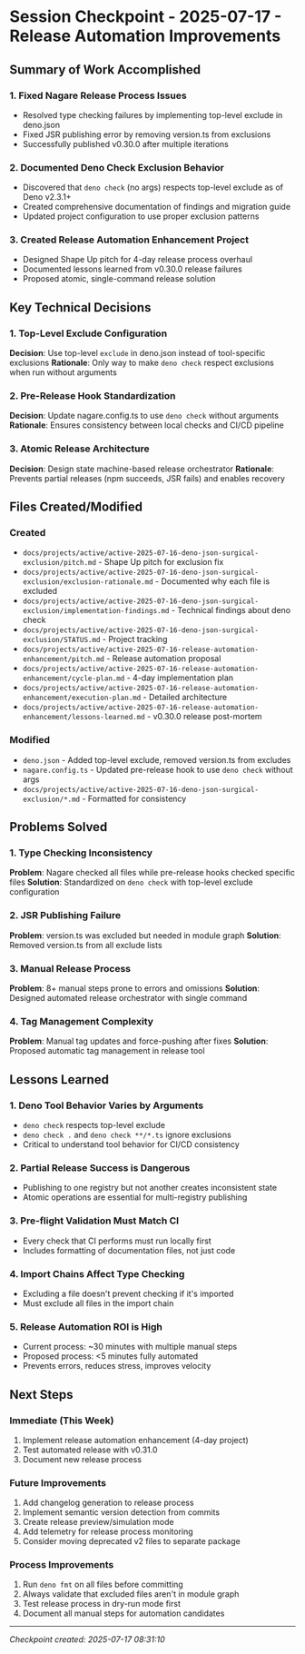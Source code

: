 # Session Checkpoint - 2025-07-17 - Release Automation Improvements

## Summary of Work Accomplished

### 1. Fixed Nagare Release Process Issues

- Resolved type checking failures by implementing top-level exclude in deno.json
- Fixed JSR publishing error by removing version.ts from exclusions
- Successfully published v0.30.0 after multiple iterations

### 2. Documented Deno Check Exclusion Behavior

- Discovered that `deno check` (no args) respects top-level exclude as of Deno v2.3.1+
- Created comprehensive documentation of findings and migration guide
- Updated project configuration to use proper exclusion patterns

### 3. Created Release Automation Enhancement Project

- Designed Shape Up pitch for 4-day release process overhaul
- Documented lessons learned from v0.30.0 release failures
- Proposed atomic, single-command release solution

## Key Technical Decisions

### 1. Top-Level Exclude Configuration

**Decision**: Use top-level `exclude` in deno.json instead of tool-specific exclusions **Rationale**: Only way to make
`deno check` respect exclusions when run without arguments

### 2. Pre-Release Hook Standardization

**Decision**: Update nagare.config.ts to use `deno check` without arguments **Rationale**: Ensures consistency between
local checks and CI/CD pipeline

### 3. Atomic Release Architecture

**Decision**: Design state machine-based release orchestrator **Rationale**: Prevents partial releases (npm succeeds,
JSR fails) and enables recovery

## Files Created/Modified

### Created

- `docs/projects/active/active-2025-07-16-deno-json-surgical-exclusion/pitch.md` - Shape Up pitch for exclusion fix
- `docs/projects/active/active-2025-07-16-deno-json-surgical-exclusion/exclusion-rationale.md` - Documented why each
  file is excluded
- `docs/projects/active/active-2025-07-16-deno-json-surgical-exclusion/implementation-findings.md` - Technical findings
  about deno check
- `docs/projects/active/active-2025-07-16-deno-json-surgical-exclusion/STATUS.md` - Project tracking
- `docs/projects/active/active-2025-07-16-release-automation-enhancement/pitch.md` - Release automation proposal
- `docs/projects/active/active-2025-07-16-release-automation-enhancement/cycle-plan.md` - 4-day implementation plan
- `docs/projects/active/active-2025-07-16-release-automation-enhancement/execution-plan.md` - Detailed architecture
- `docs/projects/active/active-2025-07-16-release-automation-enhancement/lessons-learned.md` - v0.30.0 release
  post-mortem

### Modified

- `deno.json` - Added top-level exclude, removed version.ts from excludes
- `nagare.config.ts` - Updated pre-release hook to use `deno check` without args
- `docs/projects/active/active-2025-07-16-deno-json-surgical-exclusion/*.md` - Formatted for consistency

## Problems Solved

### 1. Type Checking Inconsistency

**Problem**: Nagare checked all files while pre-release hooks checked specific files **Solution**: Standardized on
`deno check` with top-level exclude configuration

### 2. JSR Publishing Failure

**Problem**: version.ts was excluded but needed in module graph **Solution**: Removed version.ts from all exclude lists

### 3. Manual Release Process

**Problem**: 8+ manual steps prone to errors and omissions **Solution**: Designed automated release orchestrator with
single command

### 4. Tag Management Complexity

**Problem**: Manual tag updates and force-pushing after fixes **Solution**: Proposed automatic tag management in release
tool

## Lessons Learned

### 1. Deno Tool Behavior Varies by Arguments

- `deno check` respects top-level exclude
- `deno check .` and `deno check **/*.ts` ignore exclusions
- Critical to understand tool behavior for CI/CD consistency

### 2. Partial Release Success is Dangerous

- Publishing to one registry but not another creates inconsistent state
- Atomic operations are essential for multi-registry publishing

### 3. Pre-flight Validation Must Match CI

- Every check that CI performs must run locally first
- Includes formatting of documentation files, not just code

### 4. Import Chains Affect Type Checking

- Excluding a file doesn't prevent checking if it's imported
- Must exclude all files in the import chain

### 5. Release Automation ROI is High

- Current process: ~30 minutes with multiple manual steps
- Proposed process: <5 minutes fully automated
- Prevents errors, reduces stress, improves velocity

## Next Steps

### Immediate (This Week)

1. Implement release automation enhancement (4-day project)
2. Test automated release with v0.31.0
3. Document new release process

### Future Improvements

1. Add changelog generation to release process
2. Implement semantic version detection from commits
3. Create release preview/simulation mode
4. Add telemetry for release process monitoring
5. Consider moving deprecated v2 files to separate package

### Process Improvements

1. Run `deno fmt` on all files before committing
2. Always validate that excluded files aren't in module graph
3. Test release process in dry-run mode first
4. Document all manual steps for automation candidates

---

_Checkpoint created: 2025-07-17 08:31:10_
